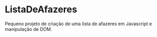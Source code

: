 # ListaDeAfazeres

Pequeno projeto de criação de uma lista de afazeres em Javascript e manipulação de DOM.
